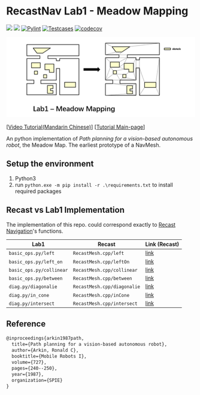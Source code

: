 # RecastNav Lab1 - Meadow Mapping

![](https://img.shields.io/github/license/liubai01/DiveRecastNav-Lab1-MeadowMapping) ![](https://img.shields.io/github/stars/liubai01/DiveRecastNav-Lab1-MeadowMapping) 
[![Pylint](https://github.com/liubai01/DiveRecastNav-Lab1-MeadowMapping/actions/workflows/pylint.yml/badge.svg)](https://github.com/liubai01/DiveRecastNav-Lab1-MeadowMapping/actions/workflows/pylint.yml)
[![Testcases](https://github.com/liubai01/DiveRecastNav-Lab1-MeadowMapping/actions/workflows/Testcases.yml/badge.svg)](https://github.com/liubai01/DiveRecastNav-Lab1-MeadowMapping/actions/workflows/Testcases.yml)
[![codecov](https://codecov.io/gh/liubai01/DiveRecastNav-Lab1-MeadowMapping/branch/master/graph/badge.svg?token=BXCXI248Y8)](https://codecov.io/gh/liubai01/DiveRecastNav-Lab1-MeadowMapping)

![](docs/banner.png)

[[Video Tutorial(Mandarin Chinese)](https://www.bilibili.com/video/BV19G4y187Fz/)]   [[Tutorial Main-page](https://cims.nyu.edu/~yx2412/nav/)]

An python implementation of *Path planning for a vision-based autonomous robot*, the Meadow Map. The earliest prototype of a NavMesh.

## Setup the environment

1. Python3
2. run `python.exe -m pip install -r .\requirements.txt` to install required packages

## Recast vs Lab1 Implementation

The implementation of this repo. could correspond exactly to [Recast Navigation](https://github.com/recastnavigation/recastnavigation)'s functions.

| Lab1                     | Recast                      | Link (Recast)                                                |
| ------------------------ | --------------------------- | ------------------------------------------------------------ |
| `basic_ops.py/left`      | `RecastMesh.cpp/left`       | [link](https://github.com/recastnavigation/recastnavigation/blob/0d1cbd3d6755712325f3c6278542174df5dd9cb8/Recast/Source/RecastMesh.cpp#L183) |
| `basic_ops.py/left_on`   | `RecastMesh.cpp/leftOn`     | [link](https://github.com/recastnavigation/recastnavigation/blob/0d1cbd3d6755712325f3c6278542174df5dd9cb8/Recast/Source/RecastMesh.cpp#L188) |
| `basic_ops.py/collinear` | `RecastMesh.cpp/collinear`  | [link](https://github.com/recastnavigation/recastnavigation/blob/0d1cbd3d6755712325f3c6278542174df5dd9cb8/Recast/Source/RecastMesh.cpp#L193) |
| `basic_ops.py/between`   | `RecastMesh.cpp/between`    | [link](https://github.com/recastnavigation/recastnavigation/blob/0d1cbd3d6755712325f3c6278542174df5dd9cb8/Recast/Source/RecastMesh.cpp#L213) |
| `diag.py/diagonalie`     | `RecastMesh.cpp/diagonalie` | [link](https://github.com/recastnavigation/recastnavigation/blob/master/Recast/Source/RecastMesh.cpp) |
| `diag.py/in_cone`        | `RecastMesh.cpp/inCone`     | [link](https://github.com/recastnavigation/recastnavigation/blob/0d1cbd3d6755712325f3c6278542174df5dd9cb8/Recast/Source/RecastMesh.cpp#L270) |
| `diag.py/intersect`      | `RecastMesh.cpp/intersect`  | [link](https://github.com/recastnavigation/recastnavigation/blob/0d1cbd3d6755712325f3c6278542174df5dd9cb8/Recast/Source/RecastMesh.cpp#L225) |

## Reference

```
@inproceedings{arkin1987path,
  title={Path planning for a vision-based autonomous robot},
  author={Arkin, Ronald C},
  booktitle={Mobile Robots I},
  volume={727},
  pages={240--250},
  year={1987},
  organization={SPIE}
}
```


